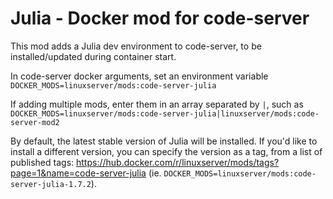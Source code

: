 # Julia - Docker mod for code-server

This mod adds a Julia dev environment to code-server, to be installed/updated during container start.

In code-server docker arguments, set an environment variable `DOCKER_MODS=linuxserver/mods:code-server-julia`

If adding multiple mods, enter them in an array separated by `|`, such as `DOCKER_MODS=linuxserver/mods:code-server-julia|linuxserver/mods:code-server-mod2`

By default, the latest stable version of Julia will be installed. If you'd like to install a different version, you can specify the version as a tag, from a list of published tags: https://hub.docker.com/r/linuxserver/mods/tags?page=1&name=code-server-julia (ie. `DOCKER_MODS=linuxserver/mods:code-server-julia-1.7.2`).
